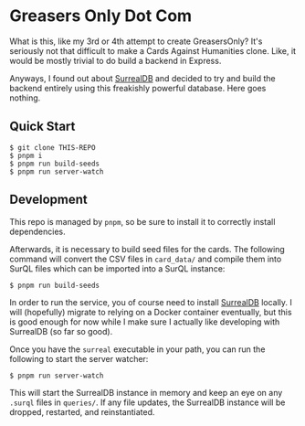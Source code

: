 # Greasers Only Dot Com

What is this, like my 3rd or 4th attempt to create GreasersOnly? It's seriously not that difficult to make a Cards Against Humanities clone. Like, it would be mostly trivial to do build a backend in Express.

Anyways, I found out about [SurrealDB](https://surrealdb.com/) and decided to try and build the backend entirely using this freakishly powerful database. Here goes nothing.

## Quick Start

```
$ git clone THIS-REPO
$ pnpm i
$ pnpm run build-seeds
$ pnpm run server-watch
```

## Development

This repo is managed by `pnpm`, so be sure to install it to correctly install dependencies.

Afterwards, it is necessary to build seed files for the cards. The following command will convert the CSV files in `card_data/` and compile them into SurQL files which can be imported into a SurQL instance:

```sh
$ pnpm run build-seeds
```

In order to run the service, you of course need to install [SurrealDB](https://surrealdb.com/docs/start/installation) locally. I will (hopefully) migrate to relying on a Docker container eventually, but this is good enough for now while I make sure I actually like developing with SurrealDB (so far so good).

Once you have the `surreal` executable in your path, you can run the following to start the server watcher:
```
$ pnpm run server-watch
```
This will start the SurrealDB instance in memory and keep an eye on any `.surql` files in `queries/`. If any file updates, the SurrealDB instance will be dropped, restarted, and reinstantiated.